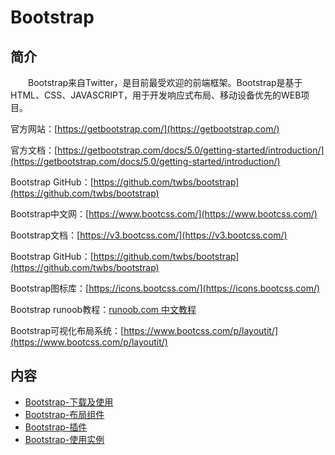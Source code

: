 # Bootstrap

## 简介
&#8195;&#8195;Bootstrap来自Twitter，是目前最受欢迎的前端框架。Bootstrap是基于HTML、CSS、JAVASCRIPT，用于开发响应式布局、移动设备优先的WEB项目。

官方网站：[https://getbootstrap.com/](https://getbootstrap.com/)

官方文档：[https://getbootstrap.com/docs/5.0/getting-started/introduction/](https://getbootstrap.com/docs/5.0/getting-started/introduction/)

Bootstrap GitHub：[https://github.com/twbs/bootstrap](https://github.com/twbs/bootstrap)

Bootstrap中文网：[https://www.bootcss.com/](https://www.bootcss.com/)

Bootstrap文档：[https://v3.bootcss.com/](https://v3.bootcss.com/)

Bootstrap GitHub：[https://github.com/twbs/bootstrap](https://github.com/twbs/bootstrap)

Bootstrap图标库：[https://icons.bootcss.com/](https://icons.bootcss.com/)

Bootstrap runoob教程：[runoob.com 中文教程](https://www.runoob.com/bootstrap/bootstrap-environment-setup.html)

Bootstrap可视化布局系统：[https://www.bootcss.com/p/layoutit/](https://www.bootcss.com/p/layoutit/)

## 内容
- [Bootstrap-下载及使用](https://gitbook.big1000.com/17-HTML+CSS+JavaScript/04-Bootstrap/01-Bootstrap-%E4%B8%8B%E8%BD%BD%E5%8F%8A%E4%BD%BF%E7%94%A8.html)
- [Bootstrap-布局组件](https://gitbook.big1000.com/17-HTML+CSS+JavaScript/04-Bootstrap/02-Bootstrap-%E5%B8%83%E5%B1%80%E7%BB%84%E4%BB%B6.html)
- [Bootstrap-插件](https://gitbook.big1000.com/17-HTML+CSS+JavaScript/04-Bootstrap/03-Bootstrap-%E6%8F%92%E4%BB%B6.html)
- [Bootstrap-使用实例](https://gitbook.big1000.com/17-HTML+CSS+JavaScript/04-Bootstrap/10-Bootstrap-%E4%BD%BF%E7%94%A8%E5%AE%9E%E4%BE%8B.html)